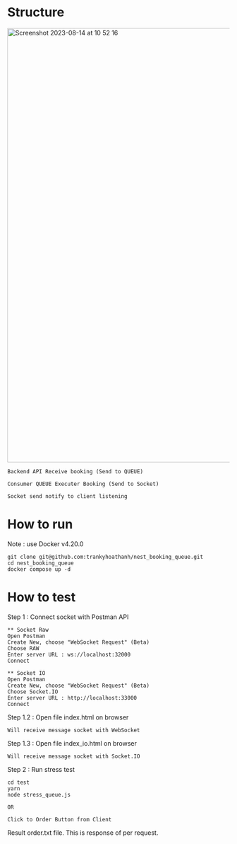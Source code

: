# Structure
<img width="982" alt="Screenshot 2023-08-14 at 10 52 16" src="https://github.com/trankyhoathanh/nest_booking_queue/assets/8115919/33de7d85-a22d-4864-a183-3a365cfd34e3">

```
Backend API Receive booking (Send to QUEUE)
```

```
Consumer QUEUE Executer Booking (Send to Socket)
```

```
Socket send notify to client listening
```


# How to run
Note : use Docker v4.20.0
```
git clone git@github.com:trankyhoathanh/nest_booking_queue.git
cd nest_booking_queue
docker compose up -d
```

# How to test
Step 1 : Connect socket with Postman API
```
** Socket Raw
Open Postman
Create New, choose "WebSocket Request" (Beta)
Choose RAW
Enter server URL : ws://localhost:32000
Connect

** Socket IO
Open Postman
Create New, choose "WebSocket Request" (Beta)
Choose Socket.IO
Enter server URL : http://localhost:33000
Connect
```

Step 1.2 : Open file index.html on browser
```
Will receive message socket with WebSocket
```

Step 1.3 : Open file index_io.html on browser
```
Will receive message socket with Socket.IO
```

Step 2 : Run stress test
```
cd test
yarn
node stress_queue.js

OR

Click to Order Button from Client
```

Result order.txt file.
This is response of per request.

